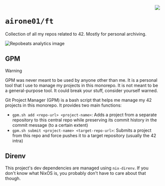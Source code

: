 <img src="https://skillicons.dev/icons?i=c,cpp,rust" align="right" />

# `airone01/ft`

Collection of all my repos related to 42. Mostly for personal archiving.

![Repobeats analytics image](https://repobeats.axiom.co/api/embed/698d4445b8026dcf271a98d57f9360c137016740.svg "Repobeats analytics image")

## GPM

> [!WARNING]
> GPM was never meant to be used by anyone other than me. It is a personal tool that I use to manage my projects in this monorepo. It is not meant to be a general-purpose tool. It could break your stuff, consider yourself warned.

Git Project Manager (GPM) is a bash script that helps me manage my 42 projects in this monorepo. It provides two main functions:

-   `gpm.sh add <repo-url> <project-name>`: Adds a project from a separate repository to this central repo while preserving its commit history in the commit message (to a certain extent)
-   `gpm.sh submit <project-name> <target-repo-url>`: Submits a project from this repo and force pushes it to a target repository (usually the 42 intra)

## Direnv

This project's dev dependencies are managed using `nix-direnv`. If you don't know what NixOS is, you probably don't have to care about that though.
